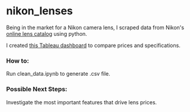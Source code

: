 # nikon_lenses

Being in the market for a Nikon camera lens, I scraped data from Nikon's [online lens catalog](http://www.nikonusa.com/en/nikon-products/camera-lenses/all-lenses/index.page) using python. 

I created [this Tableau dashboard](https://public.tableau.com/views/Nikon_Lenses/NikonLenses?:embed=y&:display_count=yes&publish=yes) to compare prices and specifications.

### How to:

Run clean_data.ipynb to generate .csv file.

### Possible Next Steps:

Investigate the most important features that drive lens prices.
